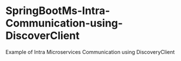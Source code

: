 # SpringBootMs-Intra-Communication-using-DiscoverClient

Example of Intra Microservices Communication using DiscoveryClient

